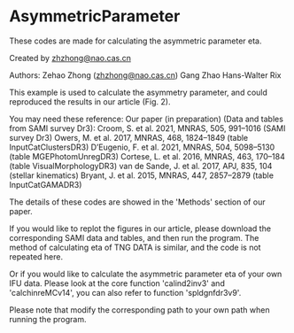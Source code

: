 # AsymmetricParameter
These codes are made for calculating the asymmetric parameter eta.

Created by zhzhong@nao.cas.cn

Authors: 
Zehao Zhong (zhzhong@nao.cas.cn)
Gang Zhao
Hans-Walter Rix

This example is used to calculate the asymmetry parameter, and could reproduced the results in our article (Fig. 2).


You may need these reference:
Our paper (in preparation)
(Data and tables from SAMI survey Dr3):
Croom, S. et al. 2021, MNRAS, 505, 991–1016 (SAMI survey Dr3)
Owers, M. et al. 2017, MNRAS, 468, 1824–1849 (table InputCatClustersDR3)
D’Eugenio, F. et al. 2021, MNRAS, 504, 5098–5130 (table MGEPhotomUnregDR3)
Cortese, L. et al. 2016, MNRAS, 463, 170–184 (table VisualMorphologyDR3)
van de Sande, J. et al. 2017, APJ, 835, 104 (stellar kinematics)
Bryant, J. et al. 2015, MNRAS, 447, 2857–2879 (table InputCatGAMADR3)


The details of these codes are showed in the 'Methods' section of our paper.

If you would like to replot the figures in our article, please download the 
corresponding SAMI data and tables, and then run the program. The method 
of calculating eta of TNG DATA is similar, and the code is not repeated here.

Or if you would like to calculate the asymmetric parameter eta of your 
own IFU data. Please look at the core function 'calind2inv3' and 'calchinreMCv14',
you can also refer to function 'spldgnfdr3v9'.

Please note that modify the corresponding path to your own path when running the program.
